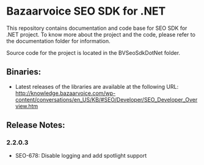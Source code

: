 # Bazaarvoice SEO SDK for .NET
This repository contains documentation and code base for SEO SDK for .NET project. To know more about the project and the code, 
please refer to the documentation folder for information.

Source code for the project is located in the BVSeoSdkDotNet folder. 

## Binaries:

* Latest releases of the libraries are available at the following URL: http://knowledge.bazaarvoice.com/wp-content/conversations/en_US/KB/#SEO/Developer/SEO_Developer_Overview.htm

## Release Notes:
### 2.2.0.3
* SEO-678: Disable logging and add spotlight support
